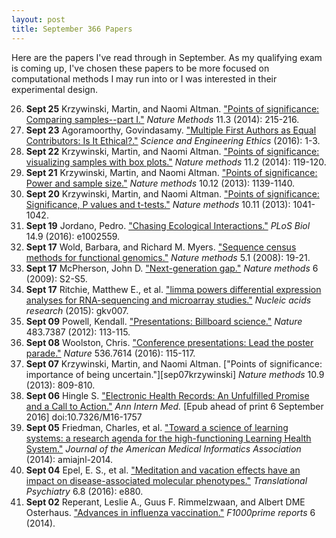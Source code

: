 ```yaml
---
layout: post
title: September 366 Papers
---
```


Here are the papers I've read through in September. As my qualifying exam is
coming up, I've chosen these papers to be more focused on computational methods
I may run into or I was interested in their experimental design.

26. **Sept 25** Krzywinski, Martin, and Naomi Altman. ["Points of significance:
    Comparing samples--part I."][sep25kry] *Nature Methods* 11.3 (2014):
    215-216.
25. **Sept 23** Agoramoorthy, Govindasamy. ["Multiple First Authors as Equal
    Contributors: Is It Ethical?."][sep23ago] *Science and Engineering Ethics*
    (2016): 1-3.
24. **Sept 22** Krzywinski, Martin, and Naomi Altman. ["Points of significance:
    visualizing samples with box plots."][sep22kry] *Nature methods* 11.2
    (2014): 119-120.
23. **Sept 21** Krzywinski, Martin, and Naomi Altman. ["Points of significance:
    Power and sample size."][sep21kry] *Nature methods* 10.12 (2013): 1139-1140.
22. **Sept 20** Krzywinski, Martin, and Naomi Altman. ["Points of significance:
    Significance, P values and t-tests."][sep20kry] *Nature methods* 10.11
    (2013): 1041-1042.
21. **Sept 19** Jordano, Pedro. ["Chasing Ecological
    Interactions."][sep19jordano] *PLoS Biol* 14.9 (2016): e1002559.
20. **Sept 17** Wold, Barbara, and Richard M. Myers. ["Sequence census methods
    for functional genomics."][sep17wold] *Nature methods* 5.1 (2008): 19-21.
19. **Sept 17** McPherson, John D. ["Next-generation gap."][sep17mcpherson]
    *Nature methods* 6 (2009): S2-S5.
18. **Sept 17** Ritchie, Matthew E., et al. ["limma powers differential
    expression analyses for RNA-sequencing and microarray
    studies."][sep17ritchie] *Nucleic acids research* (2015): gkv007.
17. **Sept 09** Powell, Kendall. ["Presentations: Billboard
    science."][sep08powell] *Nature* 483.7387 (2012): 113-115.
16. **Sept 08** Woolston, Chris. ["Conference presentations: Lead the poster
    parade."][sep08woolston] *Nature* 536.7614 (2016): 115-117.
15. **Sept 07** Krzywinski, Martin, and Naomi Altman. ["Points of significance:
    importance of being uncertain."][sep07krzywinski] *Nature methods* 10.9
    (2013): 809-810.
14. **Sept 06** Hingle S. ["Electronic Health Records: An Unfulfilled Promise
    and a Call to Action."][sep06hingle] *Ann Intern Med.* [Epub ahead of print 6
    September 2016] doi:10.7326/M16-1757
13. **Sept 05** Friedman, Charles, et al. ["Toward a science of learning
    systems: a research agenda for the high-functioning Learning Health
    System."][sep05friedman] *Journal of the American Medical Informatics
    Association* (2014): amiajnl-2014.
12. **Sept 04** Epel, E. S., et al. ["Meditation and vacation effects have an
    impact on disease-associated molecular phenotypes."][sep04epel]
    *Translational Psychiatry* 6.8 (2016): e880.
11. **Sept 02** Reperant, Leslie A., Guus F. Rimmelzwaan, and Albert DME
    Osterhaus. ["Advances in influenza vaccination."][sep02reperant]
    *F1000prime reports* 6 (2014).

[sep25kry]: http://www.nature.com/nmeth/journal/v11/n3/full/nmeth.2858.html
[sep23ago]: http://link.springer.com/article/10.1007/s11948-016-9794-x
[sep22kry]: http://www.nature.com/nmeth/journal/v11/n2/full/nmeth.2813.html
[sep21kry]: http://www.nature.com/nmeth/journal/v10/n12/full/nmeth.2738.html
[sep20kry]: http://www.nature.com/nmeth/journal/v10/n11/full/nmeth.2698.html
[sep19jordano]: http://dx.doi.org/10.1371/journal.pbio.1002559
[sep17wold]: http://www.nature.com/nmeth/journal/v5/n1/full/nmeth1157.html
[sep17mcpherson]: http://www.nature.com/nmeth/journal/v6/n11s/full/nmeth.f.268.html
[sep17ritchie]: http://nar.oxfordjournals.org/content/43/7/e47.full
[sep08powell]: http://dx.doi.org/10.1038/nj7387-113a
[sep08woolston]: http://dx.doi.org/10.1038/nj7614-115a
[sep07krzywinshi]: http://www.nature.com/nmeth/journal/v10/n9/full/nmeth.2613.html
[sep06hingle]: http://annals.org/article.aspx?articleid=2546705
[sep05friedman]: http://dx.doi.org/10.1136/amiajnl-2014-002977
[sep04epel]: http://www.nature.com/tp/journal/v6/n8/abs/tp2016164a.html
[sep02reperant]: http://www.ncbi.nlm.nih.gov/pubmed/24991424
